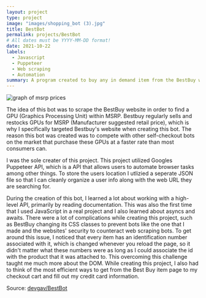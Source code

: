 ```yaml
---
layout: project
type: project
image: "images/shopping_bot (3).jpg"
title: BestBot
permalink: projects/BestBot
# All dates must be YYYY-MM-DD format!
date: 2021-10-22
labels:
  - Javascript
  - Puppeteer
  - Web scraping
  - Automation
summary: A program created to buy any in demand item from the BestBuy website.
---
```


 <img class="ui image" src="https://i.pcmag.com/imagery/articles/06YHBxnn2kbrapAPhI5F2om-6.png" alt="graph of msrp prices">

The idea of this bot was to scrape the BestBuy website in order to find a GPU (Graphics Processing Unit) within MSRP. Bestbuy regularly sells and restocks GPUs for MSRP (Manufacturer suggested retail price), which is why I specifically targeted Bestbuy's website when creating this bot. The reason this bot was created was to compete with other self-checkout bots on the market that purchase these GPUs at a faster rate than most consumers can. 

I was the sole creater of this project. This project utilized Googles Puppeteer API, which is a API that allows users to automate browser tasks among other things. To store the users location I utlizied a seperate JSON file so that I can cleanly organize a user info along with the web URL they are searching for.

During the creation of this bot, I learned a lot about working with a high-level API, primarily by reading documentation. This was also the first time that I used JavaScript in a real project and I also learned about asyncs and awaits. There were a lot of complications while creating this project, such as BestBuy changing its CSS classes to prevent bots like the one that I made and the websites' security to counteract web scraping bots. To get around this issue, I noticed that every item has an identification number associated with it, which is changed whenever you reload the page, so it didn't matter what these numbers were as long as I could associate the id with the product that it was attached to. This overcoming this challenge taught me much more about the DOM. While creating this project, I also had to think of the most efficient ways to get from the Best Buy item page to my checkout cart and fill out my credit card information. 

Source: <a href="https://github.com/devgav/BestBot"><i class="large github icon"></i>devgav/BestBot</a>



